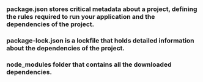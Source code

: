 ### **package.json** stores critical metadata about a project, defining the rules required to run your application and the dependencies of the project.

### **package-lock.json** is a lockfile that holds detailed information about the dependencies of the project.

### **node_modules** folder that contains all the downloaded dependencies.